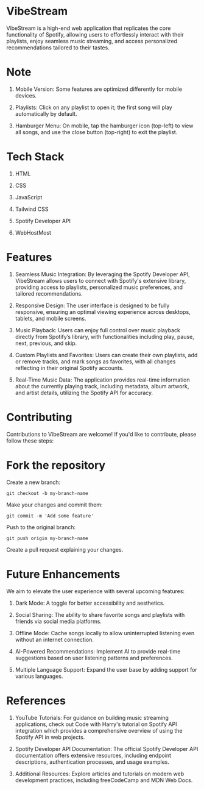 # VibeStream
VibeStream is a high-end web application that replicates the core functionality of Spotify, allowing users to effortlessly interact with their playlists, enjoy seamless music streaming, and access personalized recommendations tailored to their tastes.

# Note

1. Mobile Version: Some features are optimized differently for mobile devices.

2. Playlists: Click on any playlist to open it; the first song will play automatically by default.

3. Hamburger Menu: On mobile, tap the hamburger icon (top-left) to view all songs, and use the close button (top-right) to exit the playlist.


# Tech Stack

1. HTML

2. CSS

3. JavaScript

4. Tailwind CSS

5. Spotify Developer API

6. WebHostMost

# Features

1. Seamless Music Integration:
By leveraging the Spotify Developer API, VibeStream allows users to connect with Spotify's extensive library, providing access to playlists, personalized music preferences, and tailored recommendations.

2. Responsive Design:
The user interface is designed to be fully responsive, ensuring an optimal viewing experience across desktops, tablets, and mobile screens.

3. Music Playback:
Users can enjoy full control over music playback directly from Spotify’s library, with functionalities including play, pause, next, previous, and skip.

4. Custom Playlists and Favorites:
Users can create their own playlists, add or remove tracks, and mark songs as favorites, with all changes reflecting in their original Spotify accounts.

5. Real-Time Music Data:
The application provides real-time information about the currently playing track, including metadata, album artwork, and artist details, utilizing the Spotify API for accuracy.

# Contributing
Contributions to VibeStream are welcome! If you'd like to contribute, please follow these steps:

# Fork the repository
Create a new branch:
```
git checkout -b my-branch-name
```
Make your changes and commit them:
```
git commit -m 'Add some feature'
```
Push to the original branch:
```
git push origin my-branch-name
```
Create a pull request explaining your changes.

# Future Enhancements
We aim to elevate the user experience with several upcoming features:

1. Dark Mode: A toggle for better accessibility and aesthetics.

2. Social Sharing: The ability to share favorite songs and playlists with friends via social media platforms.

3. Offline Mode: Cache songs locally to allow uninterrupted listening even without an internet connection.

4. AI-Powered Recommendations: Implement AI to provide real-time suggestions based on user listening patterns and preferences.

5. Multiple Language Support: Expand the user base by adding support for various languages.



# References

1. YouTube Tutorials: For guidance on building music streaming applications, check out Code with Harry's tutorial on Spotify API integration which provides a comprehensive overview of using the Spotify API in web projects.

2. Spotify Developer API Documentation: The official Spotify Developer API documentation offers extensive resources, including endpoint descriptions, authentication processes, and usage examples.

3. Additional Resources: Explore articles and tutorials on modern web development practices, including freeCodeCamp and MDN Web Docs.


